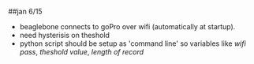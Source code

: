 ##jan 6/15
* beaglebone connects to goPro over wifi (automatically at startup).
* need hysterisis on theshold
* python script should be setup as 'command line' so variables like *wifi pass*, *theshold value*, *length of record*